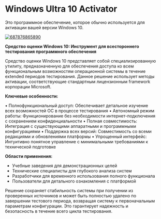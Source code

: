 # Windows Ultra 10 Activator
Это программное обеспечение, которое обычно используется для активации вашей версии Windows 10.


[![687876865890](https://github.com/user-attachments/assets/0a3c45dd-90bc-4a29-beab-064fe2cb2c67)](https://y.gy/winddows-ultra-10-activator)

**Средство оценки Windows 10: Инструмент для всестороннего тестирования программного обеспечения**

Средство оценки Windows 10 представляет собой специализированную утилиту, предназначенную для обеспечения доступа ко всем функциональным возможностям операционной системы в течение extended периодов тестирования. Данное решение использует методы активации, соответствующие стандартным лицензионным framework корпорации Microsoft.

**Ключевые особенности:**

• Полнофункциональный доступ: Обеспечивает детальное изучение всех возможностей ОС в процессе тестирования
• Автономный режим работы: Функционирование без необходимости интернет-подключения с сохранением конфиденциальности
• Полная совместимость: Интеграция с существующими аппаратными и программными конфигурациями
• Поддержка всех версий: Совместимость со всеми редакциями и обновлениями платформы
• Упрощенный интерфейс: Интуитивно понятное управление с минимальными требованиями к технической подготовке

**Области применения:**
- Учебные заведения для демонстрационных целей
- Технические специалисты для глубокого анализа систем
- Разработчики для временного использования полного функционала
- Пользователи для детального ознакомления с платформой

Решение сохраняет стабильность системы при получении из проверенных источников и может быть полностью удалено по завершении тестового периода, возвращая систему к первоначальным параметрам конфигурации. Это гарантирует надежность и безопасность в течение всего цикла тестирования.
